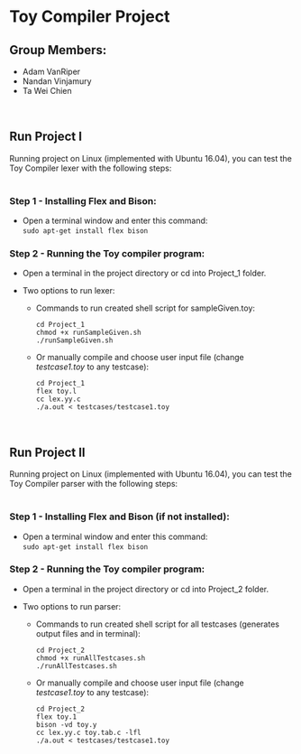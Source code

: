 # Toy Compiler Project

## Group Members:

* Adam VanRiper  
* Nandan Vinjamury  
* Ta Wei Chien  
<br/>

## Run Project I

Running project on Linux (implemented with Ubuntu 16.04), you can test the Toy Compiler lexer with the following steps:<br/>
<br/>
### Step 1 - Installing Flex and Bison:<br/>
* Open a terminal window and enter this command:<br/>
```sudo apt-get install flex bison``` <br/>
### Step 2 - Running the Toy compiler program:
*  Open a terminal in the project directory or cd into Project_1 folder. <br/>
* Two options to run lexer:

    * Commands to run created shell script for sampleGiven.toy:<br/>
        ```
        cd Project_1
        chmod +x runSampleGiven.sh
        ./runSampleGiven.sh
        ```

    * Or manually compile and choose user input file (change *testcase1.toy* to any testcase):

        ```
        cd Project_1
        flex toy.l
        cc lex.yy.c
        ./a.out < testcases/testcase1.toy
        ```
<br/>  

## Run Project II
Running project on Linux (implemented with Ubuntu 16.04), you can test the Toy Compiler parser with the following steps:<br/>
<br/>
### Step 1 - Installing Flex and Bison (if not installed):<br/>
* Open a terminal window and enter this command:<br/>
```sudo apt-get install flex bison``` <br/>
### Step 2 - Running the Toy compiler program:
*  Open a terminal in the project directory or cd into Project_2 folder. <br/>
* Two options to run parser:

    * Commands to run created shell script for all testcases (generates output files and in terminal):<br/>
        ```
        cd Project_2
        chmod +x runAllTestcases.sh
        ./runAllTestcases.sh
        ```

    * Or manually compile and choose user input file (change *testcase1.toy* to any testcase):

        ```
        cd Project_2
        flex toy.1
        bison -vd toy.y
        cc lex.yy.c toy.tab.c -lfl
        ./a.out < testcases/testcase1.toy
        ```
